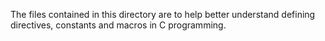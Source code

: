 The files contained in this directory are to help better understand defining directives, constants and macros in C programming.
